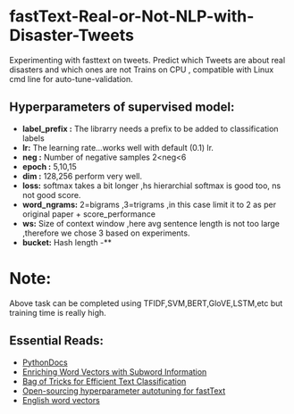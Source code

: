 # fastText-Real-or-Not-NLP-with-Disaster-Tweets

 Experimenting with fasttext on tweets.
 Predict which Tweets are about real disasters and which ones are not
 Trains on CPU , compatible with Linux cmd line for auto-tune-validation.
 


## Hyperparameters of supervised model:
- **label_prefix :** The librarry needs a prefix to be added to classification labels
- **lr:** The learning rate...works well with default (0.1) lr.
- **neg :** Number of negative samples 2<neg<6
- **epoch :** 5,10,15 
- **dim :** 128,256 perform very well.
- **loss:** softmax takes a bit longer ,hs hierarchial softmax is good too, ns not good score.
- **word_ngrams:** 2=bigrams ,3=trigrams ,in this case limit it to 2 as per original paper + score_performance
- **ws:** Size of context window ,here avg sentence length is not too large ,therefore we chose 3 based on experiments.
- **bucket:** Hash length
-**


 # Note:
 Above task can be completed using TFIDF,SVM,BERT,GloVE,LSTM,etc but training time is really high.
 ## Essential Reads:
- [PythonDocs](https://fasttext.cc/docs/en/python-module.html)
- [Enriching Word Vectors with Subword Information](https://arxiv.org/abs/1607.04606)
- [Bag of Tricks for Efficient Text Classification](https://arxiv.org/abs/1607.01759)
- [Open-sourcing hyperparameter autotuning for fastText](https://ai.facebook.com/blog/fasttext-blog-post-open-source-in-brief/)
- [English word vectors](https://fasttext.cc/docs/en/english-vectors.html)
